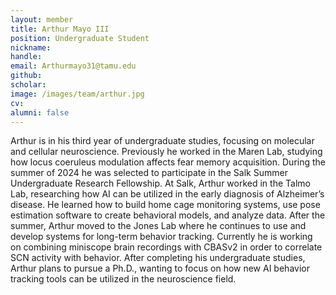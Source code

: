 ```yaml
---
layout: member
title: Arthur Mayo III
position: Undergraduate Student
nickname:
handle:
email: Arthurmayo31@tamu.edu
github:
scholar:
image: /images/team/arthur.jpg
cv:
alumni: false
---
```


Arthur is in his third year of undergraduate studies, focusing on molecular and cellular neuroscience. Previously he worked in the Maren Lab, studying how locus coeruleus modulation affects fear memory acquisition. During the summer of 2024 he was selected to participate in the Salk Summer Undergraduate Research Fellowship. At Salk, Arthur worked in the Talmo Lab, researching how AI can be utilized in the early diagnosis of Alzheimer’s disease. He learned how to build home cage monitoring systems, use pose estimation software to create behavioral models, and analyze data. After the summer, Arthur moved to the Jones Lab where he continues to use and develop systems for long-term behavior tracking. Currently he is working on combining miniscope brain recordings with CBASv2 in order to correlate SCN activity with behavior. After completing his undergraduate studies, Arthur plans to pursue a Ph.D., wanting to focus on how new AI behavior tracking tools can be utilized in the neuroscience field.
